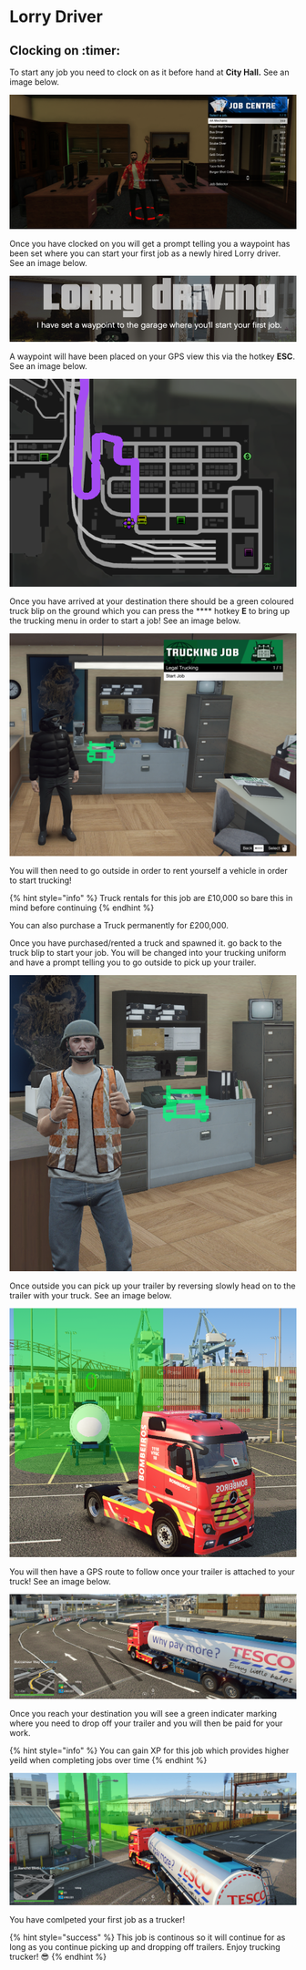 # Lorry Driver

## Clocking on :timer:

To start any job you need to clock on as it before hand at **City Hall.** See an image below.

![](<../../.gitbook/assets/image (8).png>)

Once you have clocked on you will get a prompt telling you a waypoint has been set where you can start your first job as a newly hired Lorry driver. See an image below.

![](<../../.gitbook/assets/image (57).png>)

A waypoint will have been placed on your GPS view this via the hotkey **ESC**. See an image below.

![](<../../.gitbook/assets/image (36).png>)

Once you have arrived at your destination there should be a green coloured truck blip on the ground which you can press the **** hotkey **E** to bring up the trucking menu in order to start a job! See an image below.

![](<../../.gitbook/assets/image (19).png>)

You will then need to go outside in order to rent yourself a vehicle in order to start trucking!

{% hint style="info" %}
Truck rentals for this job are £10,000 so bare this in mind before continuing
{% endhint %}

You can also purchase a Truck permanently for £200,000.

Once you have purchased/rented a truck and spawned it. go back to the truck blip to start your job. You will be changed into your trucking uniform and have a prompt telling you to go outside to pick up your trailer.

![](<../../.gitbook/assets/image (98).png>)

Once outside you can pick up your trailer by reversing slowly head on to the trailer with your truck. See an image below.

![](<../../.gitbook/assets/image (96).png>)

You will then have a GPS route to follow once your trailer is attached to your truck! See an image below.

![](<../../.gitbook/assets/image (113).png>)

Once you reach your destination you will see a green indicater marking where you need to drop off your trailer and you will then be paid for your work.&#x20;

{% hint style="info" %}
You can gain XP for this job which provides higher yeild when completing jobs over time
{% endhint %}

![](<../../.gitbook/assets/image (43).png>)

You have comlpeted your first job as a trucker!&#x20;

{% hint style="success" %}
This job is continous so it will continue for as long as you continue picking up and dropping off trailers. Enjoy trucking trucker! :sunglasses:
{% endhint %}

